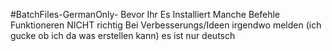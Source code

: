#BatchFiles-GermanOnly-
Bevor Ihr Es Installiert
Manche Befehle Funktioneren NICHT richtig 
Bei Verbesserungs/Ideen irgendwo melden (ich gucke ob ich da was erstellen kann)
es ist nur deutsch 
